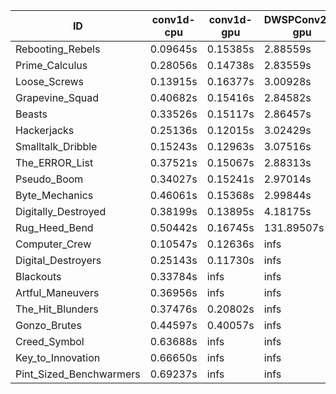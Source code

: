|ID|conv1d-cpu|conv1d-gpu|DWSPConv2D-gpu|gemm-gpu|avg|
|-|-|-|-|-|-|
|Rebooting_Rebels|0.09645s|0.15385s|2.88559s|1.70666s|1.21064s|
|Prime_Calculus|0.28056s|0.14738s|2.83559s|1.74504s|1.25214s|
|Loose_Screws|0.13915s|0.16377s|3.00928s|1.78560s|1.27445s|
|Grapevine_Squad|0.40682s|0.15416s|2.84582s|1.72505s|1.28296s|
|Beasts|0.33526s|0.15117s|2.86457s|1.89371s|1.31118s|
|Hackerjacks|0.25136s|0.12015s|3.02429s|1.92501s|1.33020s|
|Smalltalk_Dribble|0.15243s|0.12963s|3.07516s|1.98658s|1.33595s|
|The_ERROR_List|0.37521s|0.15067s|2.88313s|1.94890s|1.33948s|
|Pseudo_Boom|0.34027s|0.15241s|2.97014s|1.94238s|1.35130s|
|Byte_Mechanics|0.46061s|0.15368s|2.99844s|1.89389s|1.37665s|
|Digitally_Destroyed|0.38199s|0.13895s|4.18175s|2.47512s|1.79445s|
|Rug_Heed_Bend|0.50442s|0.16745s|131.89507s|4.44360s|34.25264s|
|Computer_Crew|0.10547s|0.12636s|infs|4.45394s|infs|
|Digital_Destroyers|0.25143s|0.11730s|infs|1.98451s|infs|
|Blackouts|0.33784s|infs|infs|1.76603s|infs|
|Artful_Maneuvers|0.36956s|infs|infs|4.53445s|infs|
|The_Hit_Blunders|0.37476s|0.20802s|infs|1.91542s|infs|
|Gonzo_Brutes|0.44597s|0.40057s|infs|4.43158s|infs|
|Creed_Symbol|0.63688s|infs|infs|4.50425s|infs|
|Key_to_Innovation|0.66650s|infs|infs|4.50965s|infs|
|Pint_Sized_Benchwarmers|0.69237s|infs|infs|4.68014s|infs|
